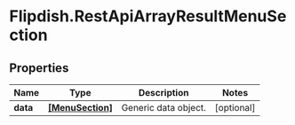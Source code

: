 # Flipdish.RestApiArrayResultMenuSection

## Properties
Name | Type | Description | Notes
------------ | ------------- | ------------- | -------------
**data** | [**[MenuSection]**](MenuSection.md) | Generic data object. | [optional] 


